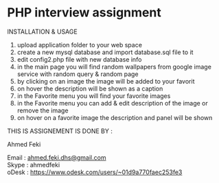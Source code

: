 # PHP interview assignment

INSTALLATION & USAGE

1. upload application folder to your web space
2. create a new mysql database and import database.sql file to it 
3. edit config2.php file with new database info
4. in the main page you will find random wallpapers from google image service with random query & random page 
5. by clicking on an image the image will be added to your favorit
6. on hover the description will be shown as a caption 
7. in the Favorite menu you will find your favorite images
8. in the Favorite menu  you can add & edit description of the image or remove the image 
9. on hover on a favorite image the description and panel will be shown 

THIS IS ASSIGNEMENT IS DONE BY : 

  Ahmed Feki 

  Email : ahmed.feki.dhs@gmail.com    
  Skype : ahmedfeki  
  oDesk : https://www.odesk.com/users/~01d9a770faec253fe3  
